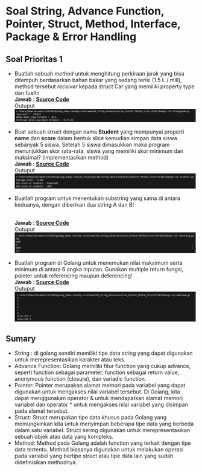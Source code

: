  # Soal String, Advance Function, Pointer, Struct, Method,  Interface, Package & Error Handling

## Soal Prioritas 1 
-  Buatlah sebuah *method* untuk menghitung perkiraan jarak yang bisa ditempuh berdasarkan bahan bakar yang sedang terisi (1.5 L / mill), method tersebut *receiver* kepada struct Car yang memiliki property type dan fuelIn
     <br>********************************Jawab :  [Source Code](Praktikum/hitungjarak.go)********************************   
    Outuput 
    <br>![Alt Text](Screenshot/hitungjarak.png)<br>
 
 - Buat sebuah struct dengan nama **Student** yang mempunyai properti **name** dan **score** dalam bentuk slice kemudian simpan data siswa sebanyak 5 siswa. Setelah 5 siswa dimasukkan maka program menunjukkan skor rata-rata, siswa yang memiliki skor minimum dan maksimal? (implementasikan method)
   <br>********************************Jawab :  [Source Code](Praktikum/students.go)********************************   
    Outuput 
    <br>![Alt Text](Screenshot/students.png)<br>
 
    
- Buatlah program untuk menentukan substring yang sama di antara keduanya, dengan diberikan dua string A dan B!
    
    <br>********************************Jawab :  [Source Code](Praktikum/substring.go)********************************   
    Outuput 
    <br>![Alt Text](Screenshot/substring.png)<br>
 
    
- Buatlah program di Golang untuk menemukan nilai maksimum serta minimum di antara 6 angka inputan. Gunakan multiple return fungsi, pointer untuk referencing maupun deferencing!
    <br>********************************Jawab :  [Source Code](Praktikum/maksimum.go)********************************   
    Outuput 
    <br>![Alt Text](Screenshot/maksimum.png)<br>


## Sumary
- String : di golang sendiri memiliki tipe data string yang dapat digunakan untuk merepresentasikan karakter atau teks.  
- Advance Function: Golang memiliki fitur function yang cukup advance, seperti function sebagai parameter, function sebagai return value, anonymous function (closure), dan variadic function.
- Pointer: Pointer merupakan alamat memori pada variabel yang dapat digunakan untuk mengakses nilai variabel tersebut. Di Golang, kita dapat menggunakan operator & untuk mendapatkan alamat memori variabel dan operator * untuk mengakses nilai variabel yang disimpan pada alamat tersebut.
- Struct: Struct merupakan tipe data khusus pada Golang yang memungkinkan kita untuk menyimpan beberapa tipe data yang berbeda dalam satu variabel. Struct sering digunakan untuk merepresentasikan sebuah objek atau data yang kompleks.
- Method: Method pada Golang adalah function yang terkait dengan tipe data tertentu. Method biasanya digunakan untuk melakukan operasi pada variabel yang bertipe struct atau tipe data lain yang sudah didefinisikan methodnya.